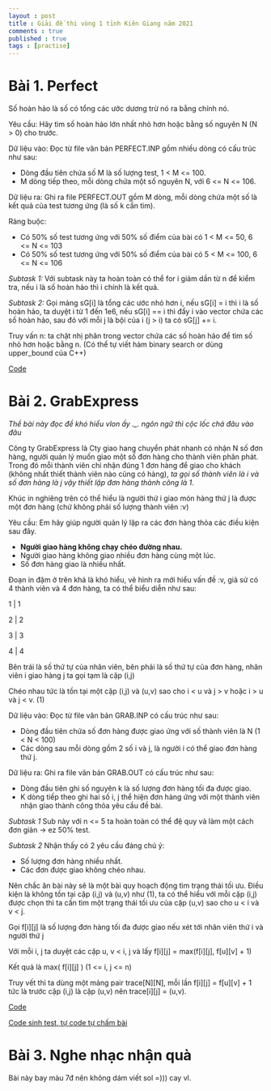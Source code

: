 ```yaml
---
layout : post
title : Giải đề thi vòng 1 tỉnh Kiên Giang năm 2021
comments : true
published : true
tags : [practise]
---
```


# Bài 1. Perfect

Số hoàn hảo là số có tổng các ước dương trừ nó ra bằng chính nó.

Yêu cầu: Hãy tìm số hoàn hảo lớn nhất nhỏ hơn hoặc bằng số nguyên N (N > 0) cho trước.

Dữ liệu vào: Đọc từ file văn bản PERFECT.INP gồm nhiều dòng có cấu trúc như sau:

-	Dòng đầu tiên chứa số M là số lượng test, 1 < M <= 100.
-	M dòng tiếp theo, mỗi dòng chứa một số nguyên N, với 6 <= N <= 106.

Dữ liệu ra: Ghi ra file PERFECT.OUT gồm M dòng, mỗi dòng chứa một số là kết quả của test tương ứng (là số k cần tìm).

Ràng buộc: 

-	Có 50% số test tương ứng với 50% số điểm của bài có 1 < M <= 50, 6 <= N <= 103
-	Có 50% số test tương ứng với 50% số điểm của bài có 5 < M <= 100, 6 <= N <= 106

*Subtask 1:* Với subtask này ta hoàn toàn có thể for i giảm dần từ n để kiểm tra, nếu i là số hoàn hảo thì i chính là kết quả.

*Subtask 2:* Gọi mảng sG[i] là tổng các ước nhỏ hơn i, nếu sG[i] = i thì i là số hoàn hảo, ta duyệt i từ 1 đến 1e6, nếu sG[i] == i thì đẩy i vào vector chứa các số hoàn hảo, sau đó với mỗi j là bội của i (j > i) ta có sG[j] += i.

Truy vấn n: ta chặt nhị phân trong vector chứa các số hoàn hảo để tìm số nhỏ hơn hoặc bằng n. (Có thể tự viết hàm binary search or dùng upper_bound của C++)

[Code](https://pastebin.com/NVH8TyFG)

# Bài 2. GrabExpress

*Thề bài này đọc đề khó hiểu vlon ấy ._. ngôn ngữ thì cộc lốc chả đâu vào đâu*

Công ty GrabExpress là Cty giao hang chuyển phát nhanh có nhận N số đơn hàng, người quản lý muốn giao một số đơn hàng cho thành viên phân phát. Trong đó mỗi thành viên chỉ nhận đúng 1 đơn hàng để giao cho khách (không nhất thiết thành viên nào cũng có hàng), *ta gọi số thành viên là i và số đơn hàng là j vậy thiết lập đơn hàng thành công là 1*.

Khúc in nghiêng trên có thể hiểu là người thứ i giao món hàng thứ j là được một đơn hàng (chứ không phải số lượng thành viên :v)

Yêu cầu: Em hãy giúp người quản lý lập ra các đơn hàng thỏa các điều kiện sau đây.

-	**Người giao hàng không chạy chéo đường nhau.**
-	Người giao hàng không giao nhiều đơn hàng cùng một lúc.
-	Số đơn hàng giao là nhiều nhất.

Đoạn in đậm ở trên khá là khó hiểu, vẽ hình ra mới hiểu vấn đề :v, giả sử có 4 thành viên và 4 đơn hàng, ta có thể biểu diễn như sau:

1 | 1

2 | 2

3 | 3

4 | 4

Bên trái là số thứ tự của nhân viên, bên phải là số thứ tự của đơn hàng, nhân viên i giao hàng j ta gọi tạm là cặp (i,j)

Chéo nhau tức là tồn tại một cặp (i,j) và (u,v) sao cho i < u và j > v hoặc i > u và j < v. (1)

Dữ liệu vào: Đọc từ file văn bản GRAB.INP có cấu trúc như sau:

-	Dòng đầu tiên chứa số đơn hàng được giao ứng với số thành viên là N (1 < N < 100)
-	Các dòng sau mỗi dòng gồm 2 số i và j, là người i có thể giao đơn hàng thứ j.

Dữ liệu ra: Ghi ra file văn bản GRAB.OUT có cấu trúc như sau:

-	Dòng đầu tiên ghi số nguyên k là số lượng đơn hàng tối đa được giao.
-	K dòng tiếp theo ghi hai số i, j thể hiện đơn hàng ứng với một thành viên nhận giao thành công thỏa yêu cầu đề bài.

*Subtask 1* Sub này với n <= 5 ta hoàn toàn có thể đệ quy và làm một cách đơn giản -> ez 50% test.

*Subtask 2* Nhận thấy có 2 yêu cầu đáng chú ý:

- Số lượng đơn hàng nhiều nhất.
- Các đơn được giao không chéo nhau.

Nên chắc ăn bài này sẽ là một bài quy hoạch động tìm trạng thái tối ưu. Điều kiện là không tồn tại cặp (i,j) và (u,v) như (1), ta có thể hiểu với mỗi cặp (i,j) được chọn thì ta cần tìm một trạng thái tối ưu của cặp (u,v) sao cho u < i và v < j.

Gọi f[i][j] là số lượng đơn hàng tối đa được giao nếu xét tới nhân viên thứ i và người thứ j

Với mỗi i, j ta duyệt các cặp u, v < i, j và lấy f[i][j] = max(f[i][j], f[u][v] + 1)

Kết quả là max( f[i][j] ) (1 <= i, j <= n)

Truy vết thì ta dùng một mảng pair trace[N][N], mỗi lần f[i][j] = f[u][v] + 1 tức là trước cặp (i,j) là cặp (u,v) nên trace[i][j] = (u,v).

[Code](https://pastebin.com/UXNb5mne)

[Code sinh test, tự code tự chấm bài](https://pastebin.com/zyhJvsXc)

# Bài 3. Nghe nhạc nhận quà

Bài này bay màu 7đ nên không dám viết sol =))) cay vl.
